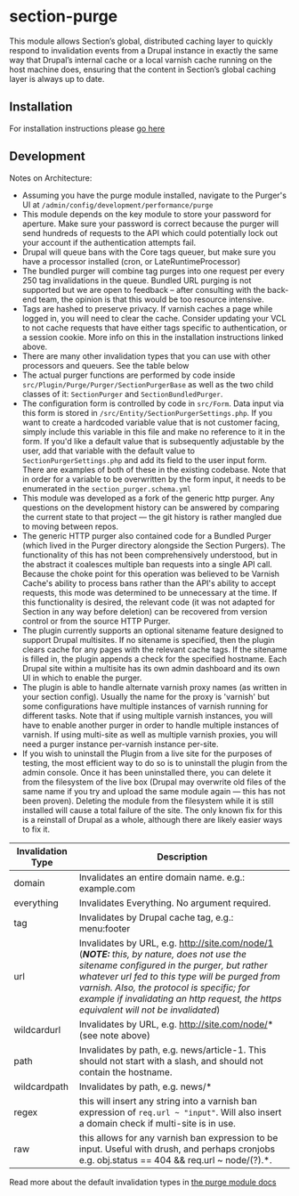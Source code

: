 # section-purge

This module allows Section’s global, distributed caching layer to quickly respond to invalidation events from a Drupal instance in exactly the same way that Drupal’s internal cache or a local varnish cache running on the host machine does, ensuring that the content in Section’s global caching layer is always up to date.

## Installation

For installation instructions please [go here](https://www.section.io/docs/how-to/drupal-setup/drupal8/)

## Development

Notes on Architecture:

- Assuming you have the purge module installed, navigate to the Purger's UI at `/admin/config/development/performance/purge`
- This module depends on the key module to store your password for aperture. Make sure your password is correct because the purger will send hundreds of requests to the API which could potentially lock out your account if the authentication attempts fail.
- Drupal will queue bans with the Core tags queuer, but make sure you have a processor installed (cron, or LateRuntimeProcessor)
- The bundled purger will combine tag purges into one request per every 250 tag invalidations in the queue. Bundled URL purging is not supported but we are open to feedback – after consulting with the back-end team, the opinion is that this would be too resource intensive.
- Tags are hashed to preserve privacy. If varnish caches a page while logged in, you will need to clear the cache. Consider updating your VCL to not cache requests that have either tags specific to authentication, or a session cookie. More info on this in the installation instructions linked above.
- There are many other invalidation types that you can use with other processors and queuers. See the table below
- The actual purger functions are performed by code inside `src/Plugin/Purge/Purger/SectionPurgerBase` as well as the two child classes of it: `SectionPurger` and `SectionBundledPurger`.
- The configuration form is controlled by code in `src/Form`. Data input via this form is stored in `/src/Entity/SectionPurgerSettings.php`. If you want to create a hardcoded variable value that is not customer facing, simply include this variable in this file and make no reference to it in the form. If you'd like a default value that is subsequently adjustable by the user, add that variable with the default value to `SectionPurgerSettings.php` and add its field to the user input form. There are examples of both of these in the existing codebase. Note that in order for a variable to be overwritten by the form input, it needs to be enumerated in the `section_purger.schema.yml`
- This module was developed as a fork of the generic http purger. Any questions on the development history can be answered by comparing the current state to that project — the git history is rather mangled due to moving between repos.
- The generic HTTP purger also contained code for a Bundled Purger (which lived in the Purger directory alongside the Section Purgers). The functionality of this has not been comprehensively understood, but in the abstract it coalesces multiple ban requests into a single API call. Because the choke point for this operation was believed to be Varnish Cache's ability to process bans rather than the API's ability to accept requests, this mode was determined to be unnecessary at the time. If this functionality is desired, the relevant code (it was not adapted for Section in any way before deletion) can be recovered from version control or from the source HTTP Purger.
- The plugin currently supports an optional sitename feature designed to support Drupal multisites. If no sitename is specified, then the plugin clears cache for any pages with the relevant cache tags. If the sitename is filled in, the plugin appends a check for the specified hostname. Each Drupal site within a multisite has its own admin dashboard and its own UI in which to enable the purger.
- The plugin is able to handle alternate varnish proxy names (as written in your section config). Usually the name for the proxy is 'varnish' but some configurations have multiple instances of varnish running for different tasks. Note that if using multiple varnish instances, you will have to enable another purger in order to handle multiple instances of varnish. If using multi-site as well as multiple varnish proxies, you will need a purger instance per-varnish instance per-site.
- If you wish to uninstall the Plugin from a live site for the purposes of testing, the most efficient way to do so is to uninstall the plugin from the admin console. Once it has been uninstalled there, you can delete it from the filesystem of the live box (Drupal may overwrite old files of the same name if you try and upload the same module again — this has not been proven). Deleting the module from the filesystem while it is still installed will cause a total failure of the site. The only known fix for this is a reinstall of Drupal as a whole, although there are likely easier ways to fix it.


| Invalidation Type | Description                                                                                                                                            |
|-------------------|--------------------------------------------------------------------------------------------------------------------------------------------------------|
| domain            | Invalidates an entire domain name. e.g.: example.com                                                                                                   |
| everything        | Invalidates Everything. No argument required.                                                                                                          |
| tag               | Invalidates by Drupal cache tag, e.g.: menu:footer                                                                                                     |
| url               | Invalidates by URL, e.g. http://site.com/node/1  (***NOTE:** this, by nature, does not use the sitename configured in the purger, but rather whatever url fed to this type will be purged from varnish. Also, the protocol is specific; for example if invalidating an http request, the https equivalent will not be invalidated*)                |
| wildcardurl       | Invalidates by URL, e.g. http://site.com/node/*  (see note above)                                                                                                      |
| path              | Invalidates by path, e.g. news/article-1. This should not start with a slash, and should not contain the hostname.                                     |
| wildcardpath      | Invalidates by path, e.g. news/*                                                                                                                       |
| regex             | this will insert any string into a varnish ban expression of `req.url ~ "input"`. Will also insert a domain check if multi-site is in use. |
| raw               | this allows for any varnish ban expression to be input. Useful with drush, and perhaps cronjobs e.g. obj.status == 404 && req.url ~ node\/(?).*.  |

Read more about the default invalidation types in [the purge module docs](https://www.drupal.org/project/purge/releases/8.x-3.0-beta1#invalidation-types)

